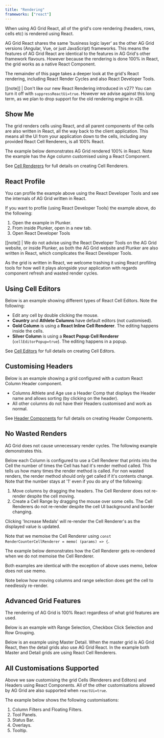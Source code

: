 ```yaml
---
title: "Rendering"
frameworks: ["react"]
---
```


When using AG Grid React, all of the grid's core rendering (headers, rows, cells etc) is rendered using React.

AG Grid React shares the same 'business logic layer' as the other AG Grid versions (Angular, Vue, or just JavaScript) frameworks. This means the features of AG Grid React are identical to the features in AG Grid's other framework flavours. However because the rendering is done 100% in React, the grid works as a native React Component.

The remainder of this page takes a deeper look at the grid's React rendering, including React Render Cycles and also React Developer Tools.

[[note]]
| Don't like our new React Rendering introduced in v27? You can turn it off with `suppressReactUi=true`. However we advise against this long term, as we plan to drop support for the old rendering engine in v28.

## Show Me

The grid renders cells using React, and all parent components of the cells are also written in React, all the way back to the client application. This means all the UI from your application down to the cells, including any provided React Cell Renderers, is all 100% React.

The example below demonstrates AG Grid rendered 100% in React. Note the example has the Age column customised using a React Component.

<grid-example title='React UI' name='react-ui' type='react' options=' { "enterprise": true, "showImportsDropdown": false }'></grid-example>

See [Cell Renderers](/component-cell-renderer/) for full details on creating Cell Renderers.

## React Profile

You can profile the example above using the React Developer Tools and see the internals of AG Grid written in React.

If you want to profile (using React Developer Tools) the example above, do the following:
1. Open the example in Plunker.
1. From inside Plunker, open in a new tab.
1. Open React Developer Tools

[[note]]
| We do not advise using the React Developer Tools on the AG Grid website, or inside Plunker, as both the AG Grid website and Plunker are also written in React, which complicates the React Developer Tools.

As the grid is written in React, we welcome trashing it using React profiling tools for how well it plays alongside your application with regards component refresh and wasted render cycles.

<image-caption src="reactui/resources/react-dev-tools.png" alt="React Developer Tools" centered="true"></image-caption>

## Using Cell Editors

Below is an example showing different types of React Cell Editors. Note the following:

* Edit any cell by double clicking the mouse.
* **Country** and **Athlete Columns** have default editors (not customised).
* **Gold Column** is using a **React Inline Cell Renderer**. The editing happens inside the cells.
* **Silver Column** is using a **React Popup Cell Renderer** (`cellEditorPopup=true`). The editing happens in a popup.

<grid-example title='React UI Editors' name='editors' type='react' options=' { "enterprise": true, "showImportsDropdown": false }'></grid-example>

See [Cell Editors](/component-cell-editor/) for full details on creating Cell Editors.


## Customising Headers

Below is an example showing a grid configured with a custom React Column Header component.

* Columns Athlete and Age use a Header Comp that displays the Header name and allows sorting (by clicking on the header).
* All other columns do not have their Headers customised and work as normal.


<grid-example title='React UI Headers' name='headers' type='react' options=' { "showImportsDropdown": false }'></grid-example>

See [Header Components](/component-header/) for full details on creating Header Components.

## No Wasted Renders

AG Grid does not cause unnecessary render cycles. The following example demonstrates this.

Below each Column is configured to use a Cell Renderer that prints into the Cell the number of times the Cell has had it's render method called. This tells us how many times the render method is called. For non wasted renders, the render method should only get called if it's contents change. Note that the number stays at '1' even if you do any of the following:
1. Move columns by dragging the headers. The Cell Renderer does not re-render despite the cell moving.
1. Create a Cell Range by dragging the mouse over some cells. The Cell Renderers do not re-render despite the cell UI background and border changing.

Clicking 'Increase Medals' will re-render the Cell Renderer's as the displayed value is updated.

Note that we memoise the Cell Renderer using `const RenderCounterCellRenderer = memo( (params) => {`.

<grid-example title='React UI Render Cycles' name='no-wasted-render' type='react' options=' { "enterprise": true, "showImportsDropdown": false }'></grid-example>

The example below demonstrates how the Cell Renderer gets re-rendered when we do not memoise the Cell Renderer.

Both examples are identical with the exception of above uses memo, below does not use memo.

Note below how moving columns and range selection does get the cell to needlessly re-render.

<grid-example title='React UI Render Cycles' name='wasted-render' type='react' options=' { "enterprise": true, "showImportsDropdown": false }'></grid-example>

## Advanced Grid Features

The rendering of AG Grid is 100% React regardless of what grid features are used.

Below is an example with Range Selection, Checkbox Click Selection and Row Grouping.

<grid-example title='React UI Advanced Features' name='advanced-features' type='react' options=' { "enterprise": true, "showImportsDropdown": false }'></grid-example>

Below is an example using Master Detail. When the master grid is AG Grid React, then the detail grids also use AG Grid React. In the example both Master and Detail grids are using React Cell Renderers.

<grid-example title='React UI Master Detail' name='master-detail' type='react' options=' { "enterprise": true, "showImportsDropdown": false }'></grid-example>

## All Customisations Supported

Above we saw customising the grid Cells (Renderers and Editors) and Headers using React Components.
All of the other customisations allowed by AG Grid are also supported when `reactUi=true`.

The example below shows the following customisations:
1. Column Filters and Floating Filters.
1. Tool Panels.
1. Status Bar.
1. Overlays.
1. Tooltip.

<grid-example title='React UI All Customisations' name='all-customisations' type='react' options=' { "enterprise": true, "showImportsDropdown": false }'></grid-example>

